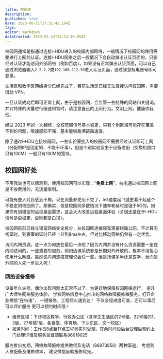 ```yaml
---
title: 校园网
description: 
published: true
date: 2023-06-21T17:31:42.164Z
tags: 
editor: markdown
dateCreated: 2023-05-24T15:14:10.054Z
---
```


校园网通常是指通过连接i-HDU进入的校园内部网络，一般情况下校园网的使用需要进行上网的认证。连接i-HDU网络之后一般情况下会自动弹出认证页面的，只要经过认证才能访问外部网络（例如百度）。如果没有正常弹出认证页面，可以自己通过浏览器输入`2.2.2.2`或`192.168.112.30`进入认证页面，通过智慧杭电账号即可登录。

生活区和教学区网络拆分已经完成了，目前生活区已经无法直接访问校园网，需要借助 VPN。

一旦认证成功后即可正常上网，由于是校园网，会监管一些特殊的网站和关键词，并对特殊的流量进行限速和罚时，请注意自己的上网行为。文明上网，健康你我他。

经过 2023 年的一次翻修，全校范围信号基本稳定，只有个别区域可能存在覆盖不到的问题，限速感知不强，基本能够跑满链路速度。

除了通过i-HDU连接校园网，一些实验室接入的校园网不需要经过认证即可上网（分配的IP是固定的，不能干坏事），但是个别实验室由于设备老旧（交换机接口只有100M）一般只有100M的宽带。

## 校园网好处

不用我说也可以猜测到，使用校园网可以实现：“**免费上网**”，杭电通过校园网上网是不收费用的，无流量限制。

可能有些人对此感到不屑，现在流量都使用不完了，5G速度起飞就更看不起这个不稳定的校园网了。那确实，但是校园网多数情况下速率和延时是强于5G的。如果你有到寝室的远程桌面需求，这会大大改善远程桌面体验（关键还是在于i-HDU信号是否稳定，否则都是白搭）。

校园网目前已经与寝室网络完全拆分，从校园网连接寝室需要绕路公网，不计算无线延时，到寝室的延时已经上升到8ms左右，但对比移动网络仍然有一定优势。

访问内网资源。这一点为何放在最后一点呢？因为内网并没有什么资源需要一定在内网访问的。一些重要的服务，例如选课系统都是长期对外开放的，根本不用担心使用什么网络。虽然说内网速度按理说会快一些，但是抢课多半还是玄学，反而是外网的人先一步进入呢！

### 网络设备报修

设备年久失修，偶尔出现问题太正常不过了。为更好地保障校园网络运行， 提升广大师生网络服务体验，
学校网络信息中心推出的网络故障报修微服务。打开企业微信“在杭电”， 一键报修，工程师火速到达！ 不仅全程进度可查，还可以事后可以评价服务
更可以预约时间哦！

- 维修区域：下沙校区教学、行政办公区（含学生生活区的2号楼、22号楼的1、2层，27号楼1层，各食堂、体育场、下沙东区、文一校区）
- 服务时间：工作日8点至17点工程师实时受理，其余时间段后台受理后预约上门处理详情及服务监督请联系86919025

服务推出初期，网络故障报修提供微信及电话（86873858）两种渠道， 考虑到人员配备及维修效率， 建议微信自助报修优先。


